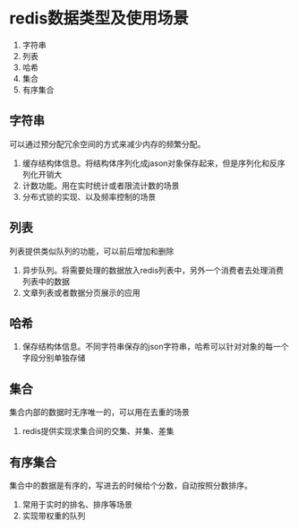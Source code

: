 # redis数据类型及使用场景

1. 字符串
2. 列表
3. 哈希
4. 集合
5. 有序集合

## 字符串

可以通过预分配冗余空间的方式来减少内存的频繁分配。

1. 缓存结构体信息。将结构体序列化成jason对象保存起来，但是序列化和反序列化开销大
2. 计数功能。用在实时统计或者限流计数的场景
3. 分布式锁的实现、以及频率控制的场景

## 列表

列表提供类似队列的功能，可以前后增加和删除

1. 异步队列。将需要处理的数据放入redis列表中，另外一个消费者去处理消费列表中的数据
2. 文章列表或者数据分页展示的应用

## 哈希

1. 保存结构体信息。不同字符串保存的json字符串，哈希可以针对对象的每一个字段分别单独存储

## 集合

集合内部的数据时无序唯一的，可以用在去重的场景

1. redis提供实现求集合间的交集、并集、差集

## 有序集合

集合中的数据是有序的，写进去的时候给个分数，自动按照分数排序。

1. 常用于实时的排名、排序等场景
2. 实现带权重的队列

